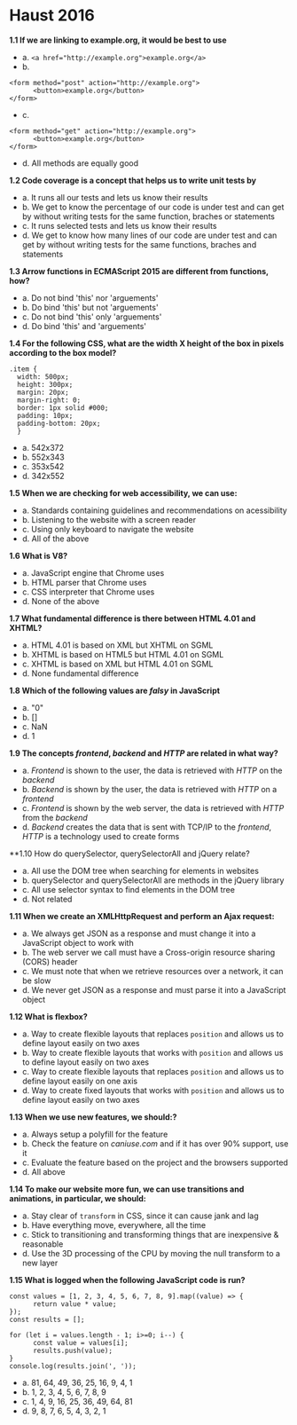 # Haust 2016

**1.1 If we are linking to example.org, it would be best to use**

- a. `<a href="http://example.org">example.org</a>`
- b. 
```
<form method="post" action="http://example.org">
      <button>example.org</button>
</form>
```
- c.
```
<form method="get" action="http://example.org">
      <button>example.org</button>
</form>
```
- d. All methods are equally good


**1.2 Code coverage is a concept that helps us to write unit tests by**

- a. It runs all our tests and lets us know their results
- b. We get to know the percentage of our code is under test and can get by without writing tests for the same function, braches or statements
- c. It runs selected tests and lets us know their results
- d. We get to know how many lines of our code are under test and can get by without writing tests for the same functions, braches and statements


**1.3 Arrow functions in ECMAScript 2015 are different from functions, how?**

- a. Do not bind 'this' nor 'arguements'
- b. Do bind 'this' but not 'arguements'
- c. Do not bind 'this' only 'arguements'
- d. Do bind 'this' and 'arguements'

  
**1.4 For the following CSS, what are the width X height of the box in pixels according to the box model?**
```
.item {
  width: 500px;
  height: 300px;
  margin: 20px;
  margin-right: 0;
  border: 1px solid #000;
  padding: 10px;
  padding-bottom: 20px;
  }
```
- a. 542x372
- b. 552x343
- c. 353x542
- d. 342x552
 
 **1.5 When we are checking for web accessibility, we can use:**
 
- a. Standards containing guidelines and recommendations on acessibility
- b. Listening to the website with a screen reader
- c. Using only keyboard to navigate the website
- d. All of the above
 
 **1.6 What is V8?**

- a. JavaScript engine that Chrome uses
- b. HTML parser that Chrome uses
- c. CSS interpreter that Chrome uses
- d. None of the above
 
 
**1.7 What fundamental difference is there between HTML 4.01 and XHTML?**
 
- a. HTML 4.01 is based on XML but XHTML on SGML
- b. XHTML is based on HTML5 but HTML 4.01 on SGML
- c. XHTML is based on XML but HTML 4.01 on SGML
- d. None fundamental difference
 
 
**1.8 Which of the following values are *falsy* in JavaScript**
 
- a. "0"
- b. []
- c. NaN
- d. 1
 
 
**1.9 The concepts *frontend*, *backend* and *HTTP* are related in what way?**
 
- a. *Frontend* is shown to the user, the data is retrieved with *HTTP* on the *backend*
- b. *Backend* is shown by the user, the data is retrieved with *HTTP* on a *frontend*
- c. *Frontend* is shown by the web server, the data is retrieved with *HTTP* from the *backend*
- d. *Backend* creates the data that is sent with TCP/IP to the *frontend*, *HTTP* is a technology used to create forms
 
 
**1.10 How do querySelector, querySelectorAll and jQuery relate?

- a. All use the DOM tree when searching for elements in websites
- b. querySelector and querySelectorAll are methods in the jQuery library
- c. All use selector syntax to find elements in the DOM tree
- d. Not related


**1.11 When we create an XMLHttpRequest and perform an Ajax request:**

- a. We always get JSON as a response and must change it into a JavaScript object to work with
- b. The web server we call must have a Cross-origin resource sharing (CORS) header
- c. We must note that when we retrieve resources over a network, it can be slow
- d. We never get JSON as a response and must parse it into a JavaScript object


**1.12 What is flexbox?**

- a. Way to create flexible layouts that replaces `position` and allows us to define layout easily on two axes
- b. Way to create flexible layouts that works with `position` and allows us to define layout easily on two axes
- c. Way to create flexible layouts that replaces `position` and allows us to define layout easily on one axis
- d. Way to create fixed layouts that works with `position` and allows us to define layout easily on two axes


**1.13 When we use new features, we should:?**

- a. Always setup a polyfill for the feature
- b. Check the feature on *caniuse.com* and if it has over 90% support, use it
- c. Evaluate the feature based on the project and the browsers supported
- d. All above


**1.14 To make our website more fun, we can use transitions and animations, in particular, we should:**

- a. Stay clear of `transform` in CSS, since it can cause jank and lag
- b. Have everything move, everywhere, all the time
- c. Stick to transitioning and transforming things that are inexpensive & reasonable
- d. Use the 3D processing of the CPU by moving the null transform to a new layer


**1.15 What is logged when the following JavaScript code is run?**
```
const values = [1, 2, 3, 4, 5, 6, 7, 8, 9].map((value) => {
      return value * value;
});
const results = [];

for (let i = values.length - 1; i>=0; i--) {
      const value = values[i];
      results.push(value);
}
console.log(results.join(', '));
```

- a. 81, 64, 49, 36, 25, 16, 9, 4, 1
- b. 1, 2, 3, 4, 5, 6, 7, 8, 9
- c. 1, 4, 9, 16, 25, 36, 49, 64, 81
- d. 9, 8, 7, 6, 5, 4, 3, 2, 1
